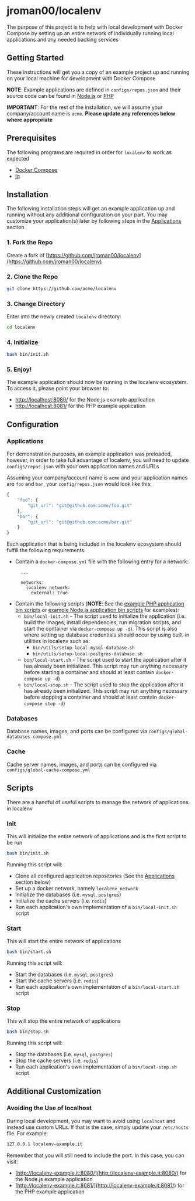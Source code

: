 # jroman00/localenv

The purpose of this project is to help with local development with Docker Compose by setting up an entire network of individually running local applications and any needed backing services

## Getting Started

These instructions will get you a copy of an example project up and running on your local machine for development with Docker Compose

**NOTE**: Example applications are defined in `configs/repos.json` and their source code can be found in [Node.js](https://github.com/jroman00/localenv-example-node) or [PHP](https://github.com/jroman00/localenv-example-php)

**IMPORTANT**: For the rest of the installation, we will assume your company/account name is `acme`. **Please update any references below where appropriate**

## Prerequisites

The following programs are required in order for `localenv` to work as expected

  - [Docker Compose](https://docs.docker.com/compose/install/)
  - [jq](https://stedolan.github.io/jq/)

## Installation

The following installation steps will get an example application up and running without any additional configuration on your part. You may customize your application(s) later by following steps in the [Applications](#applications) section

### 1. Fork the Repo

Create a fork of [https://github.com/jroman00/localenv](https://github.com/jroman00/localenv)

### 2. Clone the Repo

```bash
git clone https://github.com/acme/localenv
```

### 3. Change Directory

Enter into the newly created `localenv` directory:

```bash
cd localenv
```

### 4. Initialize

```bash
bash bin/init.sh
```

### 5. Enjoy!

The example application should now be running in the localenv ecosystem. To access it, please point your browser to:

- [http://localhost:8080/](http://localhost:8080/) for the Node.js example application
- [http://localhost:8081/](http://localhost:8081/) for the PHP example application

## Configuration

### Applications

For demonstration purposes, an example application was preloaded, however, in order to take full advantage of localenv, you will need to update `configs/repos.json` with your own application names and URLs

Assuming your company/account name is `acme` and your application names are `foo` and `bar`, your `config/repos.json` would look like this:

```javascript
{
    "foo": {
        "git_url": "git@github.com:acme/foo.git"
    },
    "bar": {
        "git_url": "git@github.com:acme/bar.git"
    }
}
```

Each application that is being included in the localenv ecosystem should fulfill the following requirements:

- Contain a `docker-compose.yml` file with the following entry for a network:
    ```
      ...

      networks:
        localenv_network:
          external: true
    ```
- Contain the following scripts (**NOTE**: See the [example PHP application bin scripts](https://github.com/jroman00/localenv-example-php/tree/master/bin) or [example Node.js application bin scripts](https://github.com/jroman00/localenv-example-node/tree/master/bin) for examples):
  - `bin/local-init.sh` - The script used to initialize the application (i.e. build the images, install dependencies, run migration scripts, and start the container via `docker-compose up -d`). This script is also where setting up database credentials should occur by using built-in utilities in localenv such as:
    - `bin/utils/setup-local-mysql-database.sh`
    - `bin/utils/setup-local-postgres-database.sh`
  - `bin/local-start.sh` - The script used to start the application after it has already been initialized. This script may run anything necessary before starting a container and should at least contain `docker-compose up -d`)
  - `bin/local-stop.sh` - The script used to stop the application after it has already been initialized. This script may run anything necessary before stopping a container and should at least contain `docker-compose stop -d`)

### Databases

Database names, images, and ports can be configured via `configs/global-databases-compose.yml`

### Cache

Cache server names, images, and ports can be configured via `configs/global-cache-compose.yml`

## Scripts

There are a handful of useful scripts to manage the network of applications in localenv

### Init

This will initialize the entire network of applications and is the first script to be run

```bash
bash bin/init.sh
```

Running this script will:

- Clone all configured application repositories (See the [Applications](#applications) section below)
- Set up a docker network, namely `localenv_network`
- Initialize the databases (i.e. `mysql`, `postgres`)
- Initialize the cache servers (i.e. `redis`)
- Run each application's own implementation of a `bin/local-init.sh` script

### Start

This will start the entire network of applications

```bash
bash bin/start.sh
```

Running this script will:

- Start the databases (i.e. `mysql`, `postgres`)
- Start the cache servers (i.e. `redis`)
- Run each application's own implementation of a `bin/local-start.sh` script

### Stop

This will stop the entire network of applications

```bash
bash bin/stop.sh
```

Running this script will:

- Stop the databases (i.e. `mysql`, `postgres`)
- Stop the cache servers (i.e. `redis`)
- Run each application's own implementation of a `bin/local-stop.sh` script

## Additional Customization

### Avoiding the Use of localhost

During local development, you may want to avoid using `localhost` and instead use custom URLs. If that is the case, simply update your `/etc/hosts` file. For example:

```bash
127.0.0.1 localenv-example.it
```

Remember that you will still need to include the port. In this case, you can visit:
- [http://localenv-example.it:8080/](http://localenv-example.it:8080/) for the Node.js example application
- [http://localenv-example.it:8081/](http://localenv-example.it:8081/) for the PHP example application

